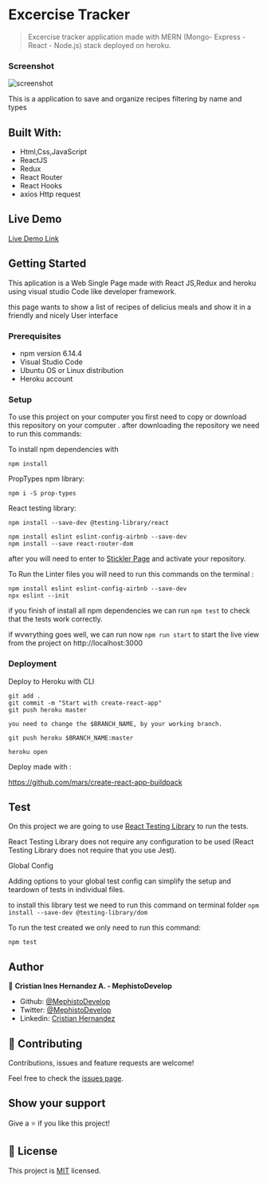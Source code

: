 # Excercise Tracker

> Excercise tracker application made with MERN (Mongo- Express - React - Node.js) stack deployed on heroku.

### Screenshot

![screenshot]()

This is a application to save and organize recipes filtering by name and types

## Built With:

- Html,Css,JavaScript
- ReactJS
- Redux
- React Router
- React Hooks
- axios Http request

## Live Demo

[Live Demo Link]()

## Getting Started

This aplication is a Web Single Page made with React JS,Redux and heroku using visual studio Code like developer framework.

this page wants to show a  list of recipes of delicius meals and show it in a friendly and nicely User interface

### Prerequisites

- npm version  6.14.4
- Visual Studio Code
- Ubuntu OS or Linux distribution
- Heroku account

### Setup

To use this project on your computer you first need to copy or download this repository on your computer .
after downloading the repository we need to run this commands:

To install npm dependencies with

```npm install```

PropTypes npm library:

```npm i -S prop-types ```

React testing library:

```npm install --save-dev @testing-library/react ```

```
npm install eslint eslint-config-airbnb --save-dev
npm install --save react-router-dom

```
after you will need to enter to [Stickler Page](https://stickler-ci.com/) and activate your repository.

To Run the Linter files you will need to run this commands on the terminal :

```
npm install eslint eslint-config-airbnb --save-dev
npx eslint --init

```

if you finish of install all npm dependencies we can run ``` npm test ``` to check that the tests work correctly.

if wvwrything goes well, we can run now ``` npm run start ``` to start the live view from the project on http://localhost:3000

### Deployment

Deploy to Heroku with CLI

```
git add .
git commit -m "Start with create-react-app"
git push heroku master

you need to change the $BRANCH_NAME, by your working branch.

git push heroku $BRANCH_NAME:master

heroku open

```

Deploy made with :

https://github.com/mars/create-react-app-buildpack

## Test

On this project we are going to use [React Testing Library](https://testing-library.com/docs/react-testing-library/setup) to run the tests.

React Testing Library does not require any configuration to be used (React Testing Library does not require that you use Jest).

Global Config

Adding options to your global test config can simplify the setup and teardown of tests in individual files.

to install this library test we need to run this command on terminal folder
````npm install --save-dev @testing-library/dom````

To run the test created we only need to run this command:

``` npm test ```

## Author

👤 **Cristian Ines Hernandez A. - MephistoDevelop**

- Github: [@MephistoDevelop](https://github.com/MephistoDevelop)
- Twitter: [@MephistoDevelop](https://twitter.com/MephistoDevelop)
- Linkedin: [Cristian Hernandez](https://www.linkedin.com/in/cristian-hernandez1992/)

## 🤝 Contributing

Contributions, issues and feature requests are welcome!

Feel free to check the [issues page](issues/).

## Show your support

Give a ⭐️ if you like this project!

## 📝 License

This project is [MIT](lic.url) licensed.

